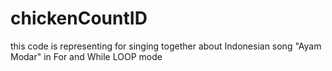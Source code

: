 # chickenCountID
this code is representing for singing together about Indonesian song "Ayam Modar" in For and While LOOP mode
